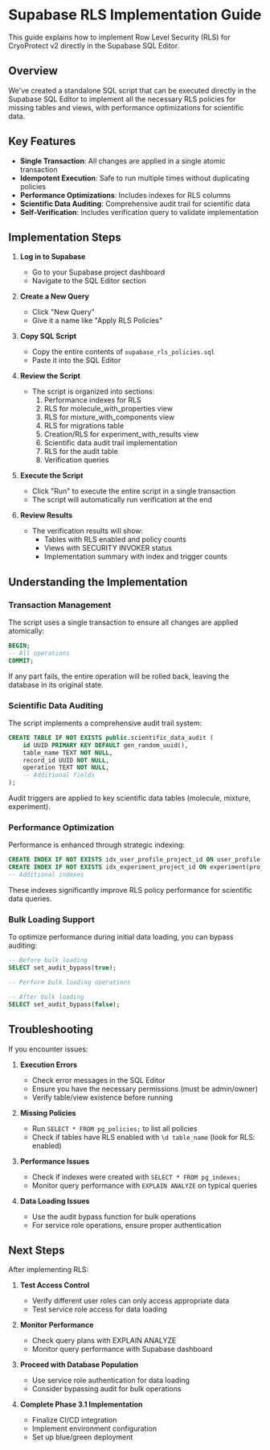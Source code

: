 # Supabase RLS Implementation Guide

This guide explains how to implement Row Level Security (RLS) for CryoProtect v2 directly in the Supabase SQL Editor.

## Overview

We've created a standalone SQL script that can be executed directly in the Supabase SQL Editor to implement all the necessary RLS policies for missing tables and views, with performance optimizations for scientific data.

## Key Features

- **Single Transaction**: All changes are applied in a single atomic transaction
- **Idempotent Execution**: Safe to run multiple times without duplicating policies
- **Performance Optimizations**: Includes indexes for RLS columns
- **Scientific Data Auditing**: Comprehensive audit trail for scientific data
- **Self-Verification**: Includes verification query to validate implementation

## Implementation Steps

1. **Log in to Supabase**
   - Go to your Supabase project dashboard
   - Navigate to the SQL Editor section

2. **Create a New Query**
   - Click "New Query" 
   - Give it a name like "Apply RLS Policies"

3. **Copy SQL Script**
   - Copy the entire contents of `supabase_rls_policies.sql`
   - Paste it into the SQL Editor

4. **Review the Script**
   - The script is organized into sections:
     1. Performance indexes for RLS
     2. RLS for molecule_with_properties view
     3. RLS for mixture_with_components view
     4. RLS for migrations table
     5. Creation/RLS for experiment_with_results view
     6. Scientific data audit trail implementation
     7. RLS for the audit table
     8. Verification queries

5. **Execute the Script**
   - Click "Run" to execute the entire script in a single transaction
   - The script will automatically run verification at the end

6. **Review Results**
   - The verification results will show:
     - Tables with RLS enabled and policy counts
     - Views with SECURITY INVOKER status
     - Implementation summary with index and trigger counts

## Understanding the Implementation

### Transaction Management

The script uses a single transaction to ensure all changes are applied atomically:

```sql
BEGIN;
-- All operations
COMMIT;
```

If any part fails, the entire operation will be rolled back, leaving the database in its original state.

### Scientific Data Auditing

The script implements a comprehensive audit trail system:

```sql
CREATE TABLE IF NOT EXISTS public.scientific_data_audit (
    id UUID PRIMARY KEY DEFAULT gen_random_uuid(),
    table_name TEXT NOT NULL,
    record_id UUID NOT NULL,
    operation TEXT NOT NULL,
    -- Additional fields
);
```

Audit triggers are applied to key scientific data tables (molecule, mixture, experiment).

### Performance Optimization

Performance is enhanced through strategic indexing:

```sql
CREATE INDEX IF NOT EXISTS idx_user_profile_project_id ON user_profile(project_id);
CREATE INDEX IF NOT EXISTS idx_experiment_project_id ON experiment(project_id);
-- Additional indexes
```

These indexes significantly improve RLS policy performance for scientific data queries.

### Bulk Loading Support

To optimize performance during initial data loading, you can bypass auditing:

```sql
-- Before bulk loading
SELECT set_audit_bypass(true);

-- Perform bulk loading operations

-- After bulk loading
SELECT set_audit_bypass(false);
```

## Troubleshooting

If you encounter issues:

1. **Execution Errors**
   - Check error messages in the SQL Editor
   - Ensure you have the necessary permissions (must be admin/owner)
   - Verify table/view existence before running

2. **Missing Policies**
   - Run `SELECT * FROM pg_policies;` to list all policies
   - Check if tables have RLS enabled with `\d table_name` (look for RLS: enabled)

3. **Performance Issues**
   - Check if indexes were created with `SELECT * FROM pg_indexes;`
   - Monitor query performance with `EXPLAIN ANALYZE` on typical queries

4. **Data Loading Issues**
   - Use the audit bypass function for bulk operations
   - For service role operations, ensure proper authentication

## Next Steps

After implementing RLS:

1. **Test Access Control**
   - Verify different user roles can only access appropriate data
   - Test service role access for data loading

2. **Monitor Performance**
   - Check query plans with EXPLAIN ANALYZE 
   - Monitor query performance with Supabase dashboard

3. **Proceed with Database Population**
   - Use service role authentication for data loading
   - Consider bypassing audit for bulk operations

4. **Complete Phase 3.1 Implementation**
   - Finalize CI/CD integration
   - Implement environment configuration
   - Set up blue/green deployment